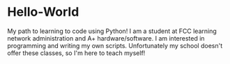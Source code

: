# Hello-World
My path to learning to code using Python!
I am a student at FCC learning network administration and A+ hardware/software.
I am interested in programming and writing my own scripts.
Unfortunately my school doesn't offer these classes,
so I'm here to teach myself!
